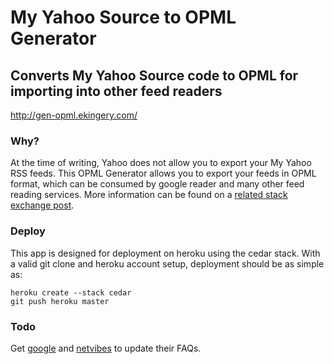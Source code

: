 My Yahoo Source to OPML Generator
=================================

Converts My Yahoo Source code to OPML for importing into other feed readers
---------------------------------------------------------------------------

http://gen-opml.ekingery.com/

### Why?
At the time of writing, Yahoo does not allow you to export your My Yahoo RSS feeds. This OPML Generator allows you to export your feeds in OPML format, which can be consumed by google reader and many other feed reading services. More information can be found on a [related stack exchange post](http://webapps.stackexchange.com/questions/1694/how-can-i-export-my-rss-feeds-from-my-yahoo/21856#21856).

### Deploy
This app is designed for deployment on heroku using the cedar stack. With a
valid git clone and heroku account setup, deployment should be as simple as: 

	heroku create --stack cedar
	git push heroku master

### Todo
Get [google](http://support.google.com/reader/bin/answer.py?hl=en&answer=70572)
 and [netvibes](http://faq.netvibes.com/how_to_switch_from_my_old_service_to_netvibes#switch_from_my_yahoo_to_netvibes) to update their FAQs.

